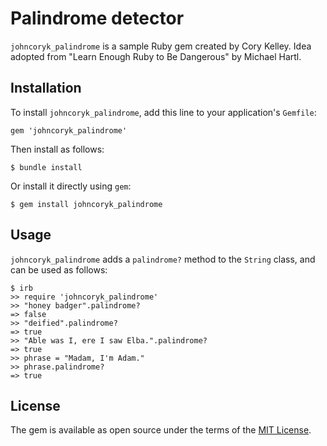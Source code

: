 # Palindrome detector

`johncoryk_palindrome` is a sample Ruby gem created by Cory Kelley. Idea adopted from "Learn Enough Ruby to Be Dangerous" by Michael Hartl.

## Installation

To install `johncoryk_palindrome`, add this line to your application's `Gemfile`:

```
gem 'johncoryk_palindrome'
```

Then install as follows:

```
$ bundle install
```

Or install it directly using `gem`:

```
$ gem install johncoryk_palindrome
```

## Usage

`johncoryk_palindrome` adds a `palindrome?` method to the `String` class, and can be used as follows:

```
$ irb
>> require 'johncoryk_palindrome'
>> "honey badger".palindrome?
=> false
>> "deified".palindrome?
=> true
>> "Able was I, ere I saw Elba.".palindrome?
=> true
>> phrase = "Madam, I'm Adam."
>> phrase.palindrome?
=> true
```

## License

The gem is available as open source under the terms of the [MIT License](https://opensource.org/licenses/MIT).
